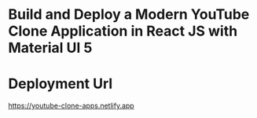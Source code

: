 # Build and Deploy a Modern YouTube Clone Application in React JS with Material UI 5

# Deployment Url

https://youtube-clone-apps.netlify.app
